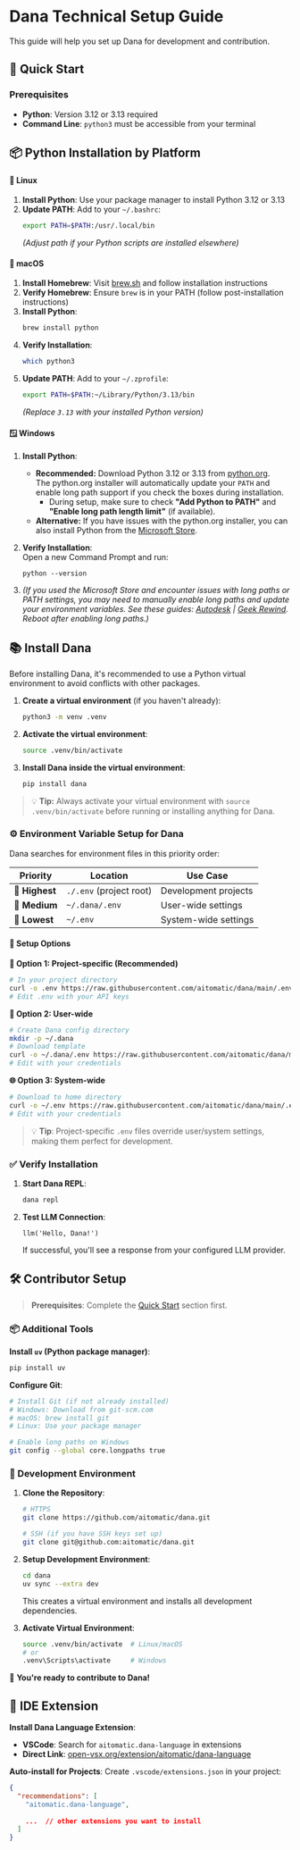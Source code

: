 # Dana Technical Setup Guide

This guide will help you set up Dana for development and contribution.

## 🚀 Quick Start

### Prerequisites

- **Python**: Version 3.12 or 3.13 required
- **Command Line**: `python3` must be accessible from your terminal

## 📦 Python Installation by Platform

#### 🐧 Linux

1. **Install Python**: Use your package manager to install Python 3.12 or 3.13
2. **Update PATH**: Add to your `~/.bashrc`:
   ```bash
   export PATH=$PATH:/usr/.local/bin
   ```
   *(Adjust path if your Python scripts are installed elsewhere)*

#### 🍎 macOS

1. **Install Homebrew**: Visit [brew.sh](https://brew.sh) and follow installation instructions
2. **Verify Homebrew**: Ensure `brew` is in your PATH (follow post-installation instructions)
3. **Install Python**: 
   ```bash
   brew install python
   ```
4. **Verify Installation**:
   ```bash
   which python3
   ```
5. **Update PATH**: Add to your `~/.zprofile`:
   ```bash
   export PATH=$PATH:~/Library/Python/3.13/bin
   ```
   *(Replace `3.13` with your installed Python version)*

#### 🪟 Windows

1. **Install Python**:  
   - **Recommended:** Download Python 3.12 or 3.13 from [python.org](https://python.org).  
     The python.org installer will automatically update your `PATH` and enable long path support if you check the boxes during installation.  
     - During setup, make sure to check **"Add Python to PATH"** and **"Enable long path length limit"** (if available).
   - **Alternative:** If you have issues with the python.org installer, you can also install Python from the [Microsoft Store](https://apps.microsoft.com/store/detail/python-313/9NRWMJP3717K).

2. **Verify Installation**:  
   Open a new Command Prompt and run:
   ```
   python --version
   ```

3. *(If you used the Microsoft Store and encounter issues with long paths or PATH settings, you may need to manually enable long paths and update your environment variables. See these guides: [Autodesk](https://www.autodesk.com/support/technical/article/caas/sfdcarticles/sfdcarticles/The-Windows-10-default-path-length-limitation-MAX-PATH-is-256-characters.html) | [Geek Rewind](https://geekrewind.com/how-to-enable-win32-long-paths-in-windows-11). Reboot after enabling long paths.)*

## 📚 Install Dana

Before installing Dana, it's recommended to use a Python virtual environment to avoid conflicts with other packages.

1. **Create a virtual environment** (if you haven't already):

   ```bash
   python3 -m venv .venv
   ```

2. **Activate the virtual environment**:

   ```bash
   source .venv/bin/activate
   ```

3. **Install Dana inside the virtual environment**:

   ```bash
   pip install dana
   ```

> 💡 **Tip:** Always activate your virtual environment with `source .venv/bin/activate` before running or installing anything for Dana.

### ⚙️ Environment Variable Setup for Dana

Dana searches for environment files in this priority order:

| Priority | Location | Use Case |
|----------|----------|----------|
| 🥇 **Highest** | `./.env` (project root) | Development projects |
| 🥈 **Medium** | `~/.dana/.env` | User-wide settings |
| 🥉 **Lowest** | `~/.env` | System-wide settings |

#### 🔧 Setup Options

**🎯 Option 1: Project-specific (Recommended)**
```bash
# In your project directory
curl -o .env https://raw.githubusercontent.com/aitomatic/dana/main/.env.example
# Edit .env with your API keys
```

**👤 Option 2: User-wide**
```bash
# Create Dana config directory
mkdir -p ~/.dana
# Download template
curl -o ~/.dana/.env https://raw.githubusercontent.com/aitomatic/dana/main/.env.example
# Edit with your credentials
```

**🌐 Option 3: System-wide**
```bash
# Download to home directory
curl -o ~/.env https://raw.githubusercontent.com/aitomatic/dana/main/.env.example
# Edit with your credentials
```

> 💡 **Tip**: Project-specific `.env` files override user/system settings, making them perfect for development.

### ✅ Verify Installation

1. **Start Dana REPL**:
   ```bash
   dana repl
   ```

2. **Test LLM Connection**:
   ```dana
   llm('Hello, Dana!')
   ```

   If successful, you'll see a response from your configured LLM provider.

## 🛠️ Contributor Setup

> **Prerequisites**: Complete the [Quick Start](#-quick-start-typical-developer) section first.

### 📦 Additional Tools

**Install `uv` (Python package manager)**:
```bash
pip install uv
```

**Configure Git**:
```bash
# Install Git (if not already installed)
# Windows: Download from git-scm.com
# macOS: brew install git
# Linux: Use your package manager

# Enable long paths on Windows
git config --global core.longpaths true
```

### 🚀 Development Environment

1. **Clone the Repository**:
   ```bash
   # HTTPS
   git clone https://github.com/aitomatic/dana.git
   
   # SSH (if you have SSH keys set up)
   git clone git@github.com:aitomatic/dana.git
   ```

2. **Setup Development Environment**:
   ```bash
   cd dana
   uv sync --extra dev
   ```

   This creates a virtual environment and installs all development dependencies.

3. **Activate Virtual Environment**:
   ```bash
   source .venv/bin/activate  # Linux/macOS
   # or
   .venv\Scripts\activate     # Windows
   ```

🎉 **You're ready to contribute to Dana!**

## 🔌 IDE Extension

**Install Dana Language Extension**:
- **VSCode**: Search for `aitomatic.dana-language` in extensions
- **Direct Link**: [open-vsx.org/extension/aitomatic/dana-language](https://open-vsx.org/extension/aitomatic/dana-language)

**Auto-install for Projects**:
Create `.vscode/extensions.json` in your project:
```json
{
  "recommendations": [
    "aitomatic.dana-language",
    
    ...  // other extensions you want to install
  ]
}
```

